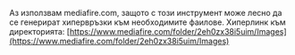 Аз използвам mediafire.com, защото с този инструмент може лесно да се генерират хипервръзки към необходимите фаилове.
Хиперлинк към директорията:
[https://www.mediafire.com/folder/2eh0zx38i5uim/Images](https://www.mediafire.com/folder/2eh0zx38i5uim/Images)
